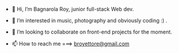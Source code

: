 - 👋 Hi, I’m Bagnarola Roy, junior full-stack Web dev.
 
- 👀 I’m interested in music, photography and obviously coding :) .

- 🌱 I’m looking to collaborate on front-end projects for the moment.

- 📫 How to reach me ===> broyettore@gmail.com


